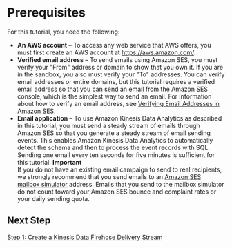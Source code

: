 # Prerequisites<a name="event-publishing-kinesis-analytics-prerequisites"></a>

For this tutorial, you need the following:
+ **An AWS account** – To access any web service that AWS offers, you must first create an AWS account at [https://aws\.amazon\.com/](https://aws.amazon.com/)\.
+ **Verified email address** – To send emails using Amazon SES, you must verify your "From" address or domain to show that you own it\. If you are in the sandbox, you also must verify your "To" addresses\. You can verify email addresses or entire domains, but this tutorial requires a verified email address so that you can send an email from the Amazon SES console, which is the simplest way to send an email\. For information about how to verify an email address, see [Verifying Email Addresses in Amazon SES](verify-email-addresses.md)\.
+ **Email application** – To use Amazon Kinesis Data Analytics as described in this tutorial, you must send a steady stream of emails through Amazon SES so that you generate a steady stream of email sending events\. This enables Amazon Kinesis Data Analytics to automatically detect the schema and then to process the event records with SQL\. Sending one email every ten seconds for five minutes is sufficient for this tutorial\. 
**Important**  
If you do not have an existing email campaign to send to real recipients, we strongly recommend that you send emails to an [Amazon SES mailbox simulator](send-email-simulator.md) address\. Emails that you send to the mailbox simulator do not count toward your Amazon SES bounce and complaint rates or your daily sending quota\.

## Next Step<a name="event-publishing-kinesis-analytics-prerequisites-next-step"></a>

[Step 1: Create a Kinesis Data Firehose Delivery Stream](event-publishing-kinesis-analytics-firehose-stream.md)